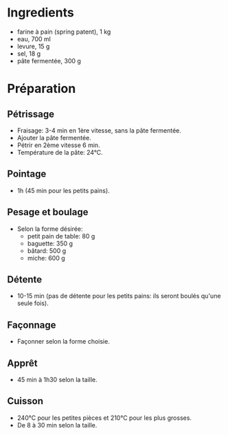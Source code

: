 # Ingredients

- farine à pain (spring patent), 1 kg
- eau, 700 ml
- levure, 15 g
- sel, 18 g
- pâte fermentée, 300 g

# Préparation

## Pétrissage

- Fraisage: 3-4 min en 1ère vitesse, sans la pâte fermentée.
- Ajouter la pâte fermentée.
- Pétrir en 2ème vitesse 6 min.
- Température de la pâte: 24°C.

## Pointage

- 1h (45 min pour les petits pains).

## Pesage et boulage

- Selon la forme désirée:
	- petit pain de table: 80 g
	- baguette: 350 g
	- bâtard: 500 g
	- miche: 600 g

## Détente

- 10-15 min (pas de détente pour les petits pains: ils seront boulés qu'une
	seule fois).

## Façonnage

- Façonner selon la forme choisie.

## Apprêt

- 45 min à 1h30 selon la taille.

## Cuisson

- 240°C pour les petites pièces et 210°C pour les plus grosses.
- De 8 à 30 min selon la taille.
